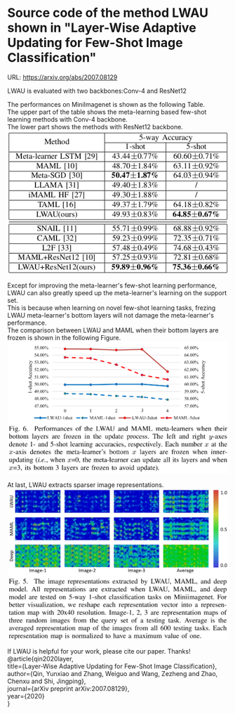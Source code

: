 # Source code of the method LWAU shown in "Layer-Wise Adaptive Updating for Few-Shot Image Classification"

URL: https://arxiv.org/abs/2007.08129

LWAU is evaluated with two backbones:Conv-4 and ResNet12  

The performances on MiniImagenet is shown as the following Table.  
The upper part of the table shows the meta-learning based few-shot learning methods with Conv-4 backbone.  
The lower part shows the methods with ResNet12 backbone.  
![](https://github.com/qyxqyx/LWAU/raw/master/performance_miniimagenet.png)  

Except for improving the meta-learner's few-shot learning performance, LWAU can also greatly speed up the meta-learner's learning on the support set.  
This is because when learning on novel few-shot learning tasks, frezing LWAU meta-learner's bottom layers will not damage the meta-learner's performance.  
The comparison between LWAU and MAML when their bottom layers are frozen is shown in the following Figure.  
![](https://github.com/qyxqyx/LWAU/raw/master/freeze.png)  

At last, LWAU extracts sparser image representations.  
![](https://github.com/qyxqyx/LWAU/raw/master/representation.png)  

If LWAU is helpful for your work, please cite our paper. Thanks!  
@article{qin2020layer,  
  title={Layer-Wise Adaptive Updating for Few-Shot Image Classification},    
  author={Qin, Yunxiao and Zhang, Weiguo and Wang, Zezheng and Zhao, Chenxu and Shi, Jingping},  
  journal={arXiv preprint arXiv:2007.08129},  
  year={2020}  
}

